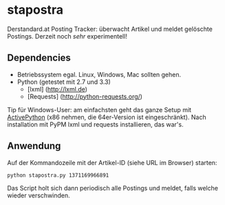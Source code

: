 stapostra
=========

Derstandard.at Posting Tracker: überwacht Artikel und meldet gelöschte Postings. Derzeit noch *sehr* experimentell!

Dependencies
------------

* Betriebssystem egal. Linux, Windows, Mac sollten gehen.
* Python (getestet mit 2.7 und 3.3)
    * [lxml] (http://lxml.de)
    * [Requests] (http://python-requests.org/)

Tip für Windows-User: am einfachsten geht das ganze Setup mit [ActivePython](http://www.activestate.com/activepython) (x86 nehmen, die 64er-Version ist eingeschränkt). Nach installation mit PyPM lxml und requests installieren, das war's.

Anwendung
---------

Auf der Kommandozeile mit der Artikel-ID (siehe URL im Browser) starten:

    python stapostra.py 1371169966891
    
Das Script holt sich dann periodisch alle Postings und meldet, falls welche wieder verschwinden.
